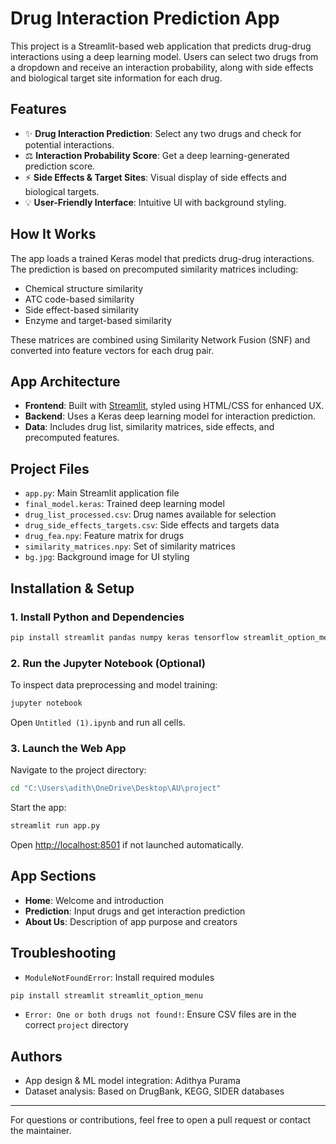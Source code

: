 # Drug Interaction Prediction App

This project is a Streamlit-based web application that predicts drug-drug interactions using a deep learning model. Users can select two drugs from a dropdown and receive an interaction probability, along with side effects and biological target site information for each drug.

## Features

* ✨ **Drug Interaction Prediction**: Select any two drugs and check for potential interactions.
* ⚖ **Interaction Probability Score**: Get a deep learning-generated prediction score.
* ⚡ **Side Effects & Target Sites**: Visual display of side effects and biological targets.
* 💡 **User-Friendly Interface**: Intuitive UI with background styling.

## How It Works

The app loads a trained Keras model that predicts drug-drug interactions. The prediction is based on precomputed similarity matrices including:

* Chemical structure similarity
* ATC code-based similarity
* Side effect-based similarity
* Enzyme and target-based similarity

These matrices are combined using Similarity Network Fusion (SNF) and converted into feature vectors for each drug pair.

## App Architecture

* **Frontend**: Built with [Streamlit](https://streamlit.io), styled using HTML/CSS for enhanced UX.
* **Backend**: Uses a Keras deep learning model for interaction prediction.
* **Data**: Includes drug list, similarity matrices, side effects, and precomputed features.

## Project Files

* `app.py`: Main Streamlit application file
* `final_model.keras`: Trained deep learning model
* `drug_list_processed.csv`: Drug names available for selection
* `drug_side_effects_targets.csv`: Side effects and targets data
* `drug_fea.npy`: Feature matrix for drugs
* `similarity_matrices.npy`: Set of similarity matrices
* `bg.jpg`: Background image for UI styling

## Installation & Setup

### 1. Install Python and Dependencies

```bash
pip install streamlit pandas numpy keras tensorflow streamlit_option_menu jupyter
```

### 2. Run the Jupyter Notebook (Optional)

To inspect data preprocessing and model training:

```bash
jupyter notebook
```

Open `Untitled (1).ipynb` and run all cells.

### 3. Launch the Web App

Navigate to the project directory:

```bash
cd "C:\Users\adith\OneDrive\Desktop\AU\project"
```

Start the app:

```bash
streamlit run app.py
```

Open [http://localhost:8501](http://localhost:8501) if not launched automatically.

## App Sections

* **Home**: Welcome and introduction
* **Prediction**: Input drugs and get interaction prediction
* **About Us**: Description of app purpose and creators

## Troubleshooting

* `ModuleNotFoundError`: Install required modules

```bash
pip install streamlit streamlit_option_menu
```

* `Error: One or both drugs not found!`: Ensure CSV files are in the correct `project` directory

## Authors

* App design & ML model integration: Adithya Purama
* Dataset analysis: Based on DrugBank, KEGG, SIDER databases

---

For questions or contributions, feel free to open a pull request or contact the maintainer.
